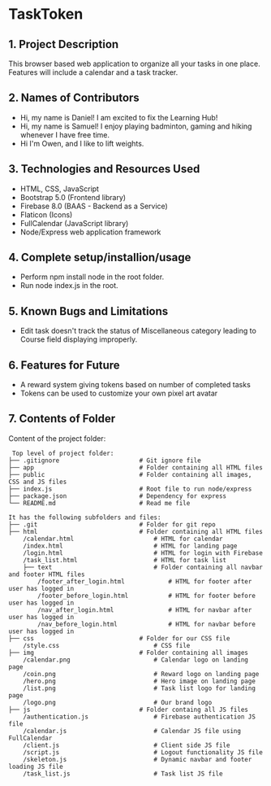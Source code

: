 # TaskToken

## 1. Project Description
This browser based web application to organize all your tasks in one place. Features will include a calendar and a task tracker.

## 2. Names of Contributors
* Hi, my name is Daniel! I am excited to fix the Learning Hub!
* Hi, my name is Samuel! I enjoy playing badminton, gaming and hiking whenever I have free time.
* Hi I'm Owen, and I like to lift weights.
	
## 3. Technologies and Resources Used
* HTML, CSS, JavaScript
* Bootstrap 5.0 (Frontend library)
* Firebase 8.0 (BAAS - Backend as a Service)
* Flaticon (Icons)
* FullCalendar (JavaScript library)
* Node/Express web application framework

## 4. Complete setup/installion/usage
* Perform npm install node in the root folder.
* Run node index.js in the root.

## 5. Known Bugs and Limitations
* Edit task doesn't track the status of Miscellaneous category leading to Course field displaying improperly.

## 6. Features for Future
* A reward system giving tokens based on number of completed tasks
* Tokens can be used to customize your own pixel art avatar
	
## 7. Contents of Folder
Content of the project folder:

```
 Top level of project folder: 
├── .gitignore                      # Git ignore file
├── app                             # Folder containing all HTML files 
├── public                          # Folder containing all images, CSS and JS files
├── index.js                        # Root file to run node/express
├── package.json                    # Dependency for express
└── README.md                       # Read me file

It has the following subfolders and files:
├── .git                            # Folder for git repo
├── html                            # Folder containing all HTML files
    /calendar.html                      # HTML for calendar
    /index.html                         # HTML for landing page
    /login.html                         # HTML for login with Firebase
    /task_list.html                     # HTML for task list
    ├── text                            # Folder containing all navbar and footer HTML files
        /footer_after_login.html            # HTML for footer after user has logged in
        /footer_before_login.html           # HTML for footer before user has logged in
        /nav_after_login.html               # HTML for navbar after user has logged in
        /nav_before_login.html              # HTML for navbar before user has logged in
├── css                             # Folder for our CSS file
    /style.css                          # CSS file
├── img                             # Folder containing all images
    /calendar.png                       # Calendar logo on landing page
    /coin.png                           # Reward logo on landing page
    /hero.png                           # Hero image on landing page
    /list.png                           # Task list logo for landing page
    /logo.png                           # Our brand logo
├── js                              # Folder containg all JS files
    /authentication.js                  # Firebase authentication JS file
    /calendar.js                        # Calendar JS file using FullCalendar
    /client.js                          # Client side JS file
    /script.js                          # Logout functionality JS file
    /skeleton.js                        # Dynamic navbar and footer loading JS file
    /task_list.js                       # Task list JS file
```


